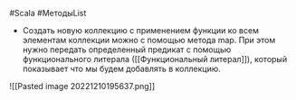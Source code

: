 #Scala #МетодыList 

* Создать новую коллекцию с применением функции ко всем элементам коллекции можно с помощью метода map. При этом нужно передать определенный предикат с помощью функционального литерала ([[Функциональный литерал]]), который показывает что мы будем добавлять в коллекцию.

![[Pasted image 20221210195637.png]]